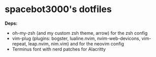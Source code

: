 # spacebot3000's dotfiles

**Deps:** 

- oh-my-zsh (and my custom zsh theme, arrow) for the zsh config
- vim-plug (plugins: bogster, lualine.nvim, nvim-web-devicons, vim-repeat, leap.nvim, nim.vim) and for the neovim config
- Terminus font with nerd patches for Alacritty
